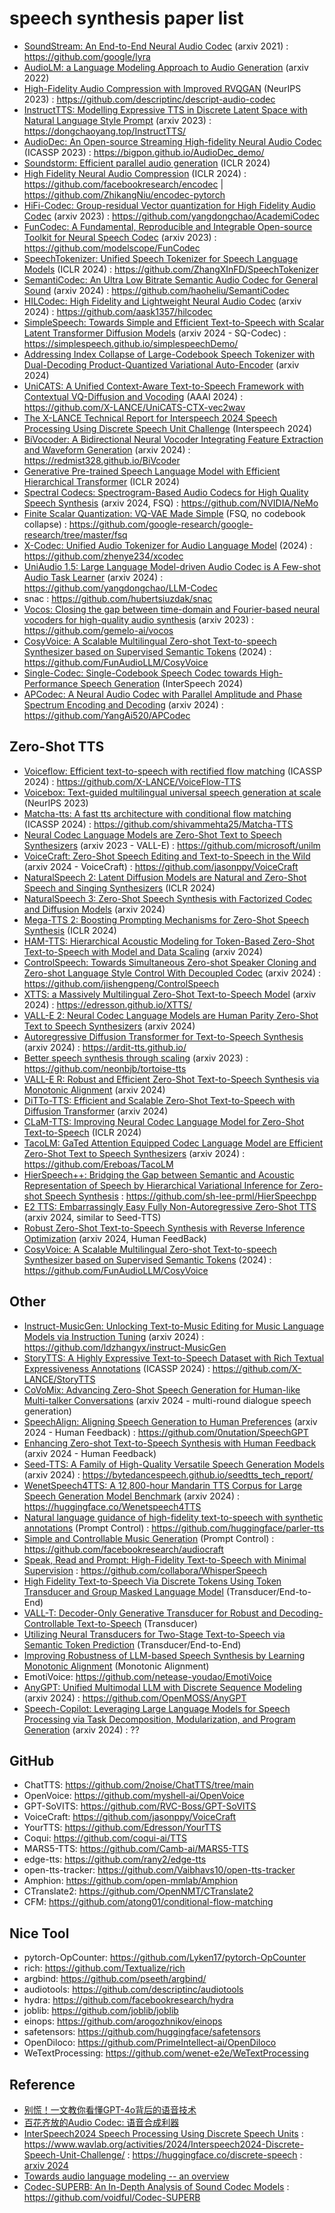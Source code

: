 # speech synthesis paper list

- [SoundStream: An End-to-End Neural Audio Codec](https://arxiv.org/abs/2107.03312) (arxiv 2021) : https://github.com/google/lyra
- [AudioLM: a Language Modeling Approach to Audio Generation](https://arxiv.org/abs/2209.03143v2) (arxiv 2022)
- [High-Fidelity Audio Compression with Improved RVQGAN](https://openreview.net/forum?id=qjnl1QUnFA) (NeurIPS 2023) : https://github.com/descriptinc/descript-audio-codec
- [InstructTTS: Modelling Expressive TTS in Discrete Latent Space with Natural Language Style Prompt](https://arxiv.org/abs/2301.13662v2) (arxiv 2023) : https://dongchaoyang.top/InstructTTS/
- [AudioDec: An Open-source Streaming High-fidelity Neural Audio Codec](https://arxiv.org/abs/2305.16608) (ICASSP 2023) : https://bigpon.github.io/AudioDec_demo/
- [Soundstorm: Efficient parallel audio generation](https://openreview.net/forum?id=KknWbD5j95) (ICLR 2024)
- [High Fidelity Neural Audio Compression](https://openreview.net/forum?id=ivCd8z8zR2) (ICLR 2024) : https://github.com/facebookresearch/encodec | https://github.com/ZhikangNiu/encodec-pytorch
- [HiFi-Codec: Group-residual Vector quantization for High Fidelity Audio Codec](https://arxiv.org/abs/2305.02765v2) (arxiv 2023) : https://github.com/yangdongchao/AcademiCodec
- [FunCodec: A Fundamental, Reproducible and Integrable Open-source Toolkit for Neural Speech Codec](https://arxiv.org/abs/2309.07405v2) (arxiv 2023) : https://github.com/modelscope/FunCodec
- [SpeechTokenizer: Unified Speech Tokenizer for Speech Language Models](https://openreview.net/forum?id=AF9Q8Vip84) (ICLR 2024) : https://github.com/ZhangXInFD/SpeechTokenizer
- [SemantiCodec: An Ultra Low Bitrate Semantic Audio Codec for General Sound](https://arxiv.org/abs/2405.00233) (arxiv 2024) : https://github.com/haoheliu/SemantiCodec
- [HILCodec: High Fidelity and Lightweight Neural Audio Codec](https://arxiv.org/abs/2405.04752) (arxiv 2024) : https://github.com/aask1357/hilcodec
- [SimpleSpeech: Towards Simple and Efficient Text-to-Speech with Scalar Latent Transformer Diffusion Models](https://arxiv.org/abs/2406.02328v2) (arxiv 2024 - SQ-Codec) : https://simplespeech.github.io/simplespeechDemo/
- [Addressing Index Collapse of Large-Codebook Speech Tokenizer with Dual-Decoding Product-Quantized Variational Auto-Encoder](https://arxiv.org/abs/2406.02940) (arxiv 2024)
- [UniCATS: A Unified Context-Aware Text-to-Speech Framework with Contextual VQ-Diffusion and Vocoding](https://arxiv.org/abs/2306.07547v6) (AAAI 2024) : https://github.com/X-LANCE/UniCATS-CTX-vec2wav
- [The X-LANCE Technical Report for Interspeech 2024 Speech Processing Using Discrete Speech Unit Challenge](https://arxiv.org/abs/2404.06079v2) (Interspeech 2024)
- [BiVocoder: A Bidirectional Neural Vocoder Integrating Feature Extraction and Waveform Generation](https://arxiv.org/abs/2406.02162) (arxiv 2024) : https://redmist328.github.io/BiVcoder
- [Generative Pre-trained Speech Language Model with Efficient Hierarchical Transformer](https://openreview.net/forum?id=TJNCnkDRkY) (ICLR 2024)
- [Spectral Codecs: Spectrogram-Based Audio Codecs for High Quality Speech Synthesis](https://arxiv.org/abs/2406.05298) (arxiv 2024, FSQ) : https://github.com/NVIDIA/NeMo
- [Finite Scalar Quantization: VQ-VAE Made Simple](https://openreview.net/forum?id=8ishA3LxN8) (FSQ, no codebook collapse) : https://github.com/google-research/google-research/tree/master/fsq
- [X-Codec: Unified Audio Tokenizer for Audio Language Model]() (2024) : https://github.com/zhenye234/xcodec
- [UniAudio 1.5: Large Language Model-driven Audio Codec is A Few-shot Audio Task Learner](https://arxiv.org/abs/2406.10056) (arxiv 2024) : https://github.com/yangdongchao/LLM-Codec
- snac : https://github.com/hubertsiuzdak/snac
- [Vocos: Closing the gap between time-domain and Fourier-based neural vocoders for high-quality audio synthesis](https://arxiv.org/abs/2306.00814) (arxiv 2023) : https://github.com/gemelo-ai/vocos
- [CosyVoice: A Scalable Multilingual Zero-shot Text-to-speech Synthesizer based on Supervised Semantic Tokens](https://fun-audio-llm.github.io/pdf/CosyVoice_v1.pdf) (2024) : https://github.com/FunAudioLLM/CosyVoice
- [Single-Codec: Single-Codebook Speech Codec towards High-Performance Speech Generation](https://www.arxiv.org/abs/2406.07422) (InterSpeech 2024)
- [APCodec: A Neural Audio Codec with Parallel Amplitude and Phase Spectrum Encoding and Decoding](https://arxiv.org/abs/2402.10533) (arxiv 2024) : https://github.com/YangAi520/APCodec

## Zero-Shot TTS

- [Voiceflow: Efficient text-to-speech with rectified flow matching](https://arxiv.org/abs/2309.05027v2) (ICASSP 2024) : https://github.com/X-LANCE/VoiceFlow-TTS
- [Voicebox: Text-guided multilingual universal speech generation at scale](https://openreview.net/forum?id=gzCS252hCO) (NeurIPS 2023)
- [Matcha-tts: A fast tts architecture with conditional flow matching](https://arxiv.org/abs/2309.03199v2) (ICASSP 2024) : https://github.com/shivammehta25/Matcha-TTS
- [Neural Codec Language Models are Zero-Shot Text to Speech Synthesizers](https://arxiv.org/abs/2301.02111v1) (arxiv 2023 - VALL-E) : https://github.com/microsoft/unilm
- [VoiceCraft: Zero-Shot Speech Editing and Text-to-Speech in the Wild](https://arxiv.org/abs/2403.16973v2) (arxiv 2024 - VoiceCraft) : https://github.com/jasonppy/VoiceCraft
- [NaturalSpeech 2: Latent Diffusion Models are Natural and Zero-Shot Speech and Singing Synthesizers](https://openreview.net/forum?id=Rc7dAwVL3v) (ICLR 2024)
- [NaturalSpeech 3: Zero-Shot Speech Synthesis with Factorized Codec and Diffusion Models](https://arxiv.org/abs/2403.03100v3) (arxiv 2024)
- [Mega-TTS 2: Boosting Prompting Mechanisms for Zero-Shot Speech Synthesis](https://openreview.net/forum?id=mvMI3N4AvD) (ICLR 2024)
- [HAM-TTS: Hierarchical Acoustic Modeling for Token-Based Zero-Shot Text-to-Speech with Model and Data Scaling](https://arxiv.org/abs/2403.05989) (arxiv 2024)
- [ControlSpeech: Towards Simultaneous Zero-shot Speaker Cloning and Zero-shot Language Style Control With Decoupled Codec](https://arxiv.org/abs/2406.01205) (arxiv 2024) : https://github.com/jishengpeng/ControlSpeech
- [XTTS: a Massively Multilingual Zero-Shot Text-to-Speech Model](https://arxiv.org/abs/2406.04904) (arxiv 2024) : https://edresson.github.io/XTTS/
- [VALL-E 2: Neural Codec Language Models are Human Parity Zero-Shot Text to Speech Synthesizers](https://arxiv.org/abs/2406.05370) (arxiv 2024)
- [Autoregressive Diffusion Transformer for Text-to-Speech Synthesis](https://www.arxiv.org/abs/2406.05551) (arxiv 2024) : https://ardit-tts.github.io/
- [Better speech synthesis through scaling](https://arxiv.org/abs/2305.07243) (arxiv 2023) : https://github.com/neonbjb/tortoise-tts
- [VALL-E R: Robust and Efficient Zero-Shot Text-to-Speech Synthesis via Monotonic Alignment](https://arxiv.org/abs/2406.07855) (arxiv 2024)
- [DiTTo-TTS: Efficient and Scalable Zero-Shot Text-to-Speech with Diffusion Transformer](https://arxiv.org/abs/2406.11427) (arxiv 2024)
- [CLaM-TTS: Improving Neural Codec Language Model for Zero-Shot Text-to-Speech](https://openreview.net/forum?id=ofzeypWosV) (ICLR 2024)
- [TacoLM: GaTed Attention Equipped Codec Language Model are Efficient Zero-Shot Text to Speech Synthesizers](https://arxiv.org/abs/2406.15752) (arxiv 2024) : https://github.com/Ereboas/TacoLM
- [HierSpeech++: Bridging the Gap between Semantic and Acoustic Representation of Speech by Hierarchical Variational Inference for Zero-shot Speech Synthesis](https://arxiv.org/abs/2311.12454) : https://github.com/sh-lee-prml/HierSpeechpp
- [E2 TTS: Embarrassingly Easy Fully Non-Autoregressive Zero-Shot TTS](https://arxiv.org/abs/2406.18009) (arxiv 2024, similar to Seed-TTS)
- [Robust Zero-Shot Text-to-Speech Synthesis with Reverse Inference Optimization](https://arxiv.org/abs/2407.02243) (arxiv 2024, Human FeedBack)
- [CosyVoice: A Scalable Multilingual Zero-shot Text-to-speech Synthesizer based on Supervised Semantic Tokens](https://fun-audio-llm.github.io/pdf/CosyVoice_v1.pdf) (2024) : https://github.com/FunAudioLLM/CosyVoice

## Other

- [Instruct-MusicGen: Unlocking Text-to-Music Editing for Music Language Models via Instruction Tuning](https://arxiv.org/abs/2405.18386v2) (arxiv 2024) : https://github.com/ldzhangyx/instruct-MusicGen
- [StoryTTS: A Highly Expressive Text-to-Speech Dataset with Rich Textual Expressiveness Annotations](https://arxiv.org/abs/2404.14946) (ICASSP 2024) : https://github.com/X-LANCE/StoryTTS
- [CoVoMix: Advancing Zero-Shot Speech Generation for Human-like Multi-talker Conversations](https://arxiv.org/abs/2404.06690) (arxiv 2024 - multi-round dialogue speech generation)
- [SpeechAlign: Aligning Speech Generation to Human Preferences](https://arxiv.org/abs/2404.05600) (arxiv 2024 - Human Feedback) : https://github.com/0nutation/SpeechGPT
- [Enhancing Zero-shot Text-to-Speech Synthesis with Human Feedback](https://www.arxiv.org/abs/2406.00654) (arxiv 2024 - Human Feedback)
- [Seed-TTS: A Family of High-Quality Versatile Speech Generation Models](https://arxiv.org/abs/2406.02430) (arxiv 2024) : https://bytedancespeech.github.io/seedtts_tech_report/
- [WenetSpeech4TTS: A 12,800-hour Mandarin TTS Corpus for Large Speech Generation Model Benchmark](https://arxiv.org/abs/2406.05763v2) (arxiv 2024) : https://huggingface.co/Wenetspeech4TTS
- [Natural language guidance of high-fidelity text-to-speech with synthetic annotations](https://arxiv.org/abs/2402.01912) (Prompt Control) : https://github.com/huggingface/parler-tts
- [Simple and Controllable Music Generation](https://arxiv.org/abs/2306.05284) (Prompt Control) : https://github.com/facebookresearch/audiocraft
- [Speak, Read and Prompt: High-Fidelity Text-to-Speech with Minimal Supervision](https://arxiv.org/abs/2302.03540) : https://github.com/collabora/WhisperSpeech
- [High Fidelity Text-to-Speech Via Discrete Tokens Using Token Transducer and Group Masked Language Model](https://arxiv.org/abs/2406.17310) (Transducer/End-to-End)
- [VALL-T: Decoder-Only Generative Transducer for Robust and Decoding-Controllable Text-to-Speech](https://arxiv.org/abs/2401.14321) (Transducer)
- [Utilizing Neural Transducers for Two-Stage Text-to-Speech via Semantic Token Prediction](https://arxiv.org/abs/2401.01498) (Transducer/End-to-End)
- [Improving Robustness of LLM-based Speech Synthesis by Learning Monotonic Alignment](https://arxiv.org/abs/2406.17957v1) (Monotonic Alignment)
- EmotiVoice: https://github.com/netease-youdao/EmotiVoice
- [AnyGPT: Unified Multimodal LLM with Discrete Sequence Modeling](https://arxiv.org/abs/2402.12226) (arxiv 2024) : https://github.com/OpenMOSS/AnyGPT
- [Speech-Copilot: Leveraging Large Language Models for Speech Processing via Task Decomposition, Modularization, and Program Generation](https://arxiv.org/abs/2407.09886) (arxiv 2024) : ??

## GitHub

- ChatTTS: https://github.com/2noise/ChatTTS/tree/main
- OpenVoice: https://github.com/myshell-ai/OpenVoice
- GPT-SoVITS: https://github.com/RVC-Boss/GPT-SoVITS
- VoiceCraft: https://github.com/jasonppy/VoiceCraft
- YourTTS: https://github.com/Edresson/YourTTS
- Coqui: https://github.com/coqui-ai/TTS
- MARS5-TTS: https://github.com/Camb-ai/MARS5-TTS
- edge-tts: https://github.com/rany2/edge-tts
- open-tts-tracker: https://github.com/Vaibhavs10/open-tts-tracker
- Amphion: https://github.com/open-mmlab/Amphion
- CTranslate2: https://github.com/OpenNMT/CTranslate2
- CFM: https://github.com/atong01/conditional-flow-matching

## Nice Tool

- pytorch-OpCounter: https://github.com/Lyken17/pytorch-OpCounter
- rich: https://github.com/Textualize/rich
- argbind: https://github.com/pseeth/argbind/
- audiotools: https://github.com/descriptinc/audiotools
- hydra: https://github.com/facebookresearch/hydra
- joblib: https://github.com/joblib/joblib
- einops: https://github.com/arogozhnikov/einops
- safetensors: https://github.com/huggingface/safetensors
- OpenDiloco: https://github.com/PrimeIntellect-ai/OpenDiloco
- WeTextProcessing: https://github.com/wenet-e2e/WeTextProcessing

## Reference

- [别慌！一文教你看懂GPT-4o背后的语音技术](https://zhuanlan.zhihu.com/p/698725358)
- [百花齐放的Audio Codec: 语音合成利器](https://zhuanlan.zhihu.com/p/696434090)
- [InterSpeech2024 Speech Processing Using Discrete Speech Units](https://interspeech2024.org/special-sessions-challenges/) : https://www.wavlab.org/activities/2024/Interspeech2024-Discrete-Speech-Unit-Challenge/ : https://huggingface.co/discrete-speech : [arxiv 2024](https://arxiv.org/abs/2406.07725)
- [Towards audio language modeling -- an overview](https://arxiv.org/abs/2402.13236)
- [Codec-SUPERB: An In-Depth Analysis of Sound Codec Models](https://arxiv.org/abs/2402.13071v2) : https://github.com/voidful/Codec-SUPERB



